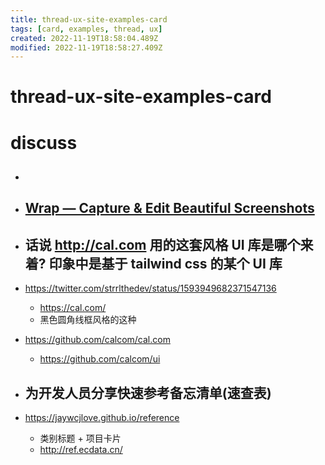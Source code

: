 ```yaml
---
title: thread-ux-site-examples-card
tags: [card, examples, thread, ux]
created: 2022-11-19T18:58:04.489Z
modified: 2022-11-19T18:58:27.409Z
---
```


# thread-ux-site-examples-card

# discuss

- ## 

- ## [Wrap — Capture & Edit Beautiful Screenshots](https://wrap.so/)

- ## 话说 http://cal.com 用的这套风格 UI 库是哪个来着? 印象中是基于 tailwind css 的某个 UI 库
- https://twitter.com/strrlthedev/status/1593949682371547136
  - https://cal.com/
  - 黑色圆角线框风格的这种
- https://github.com/calcom/cal.com
  - https://github.com/calcom/ui

- ## 为开发人员分享快速参考备忘清单(速查表)
- https://jaywcjlove.github.io/reference
  - 类别标题 + 项目卡片
  - http://ref.ecdata.cn/
